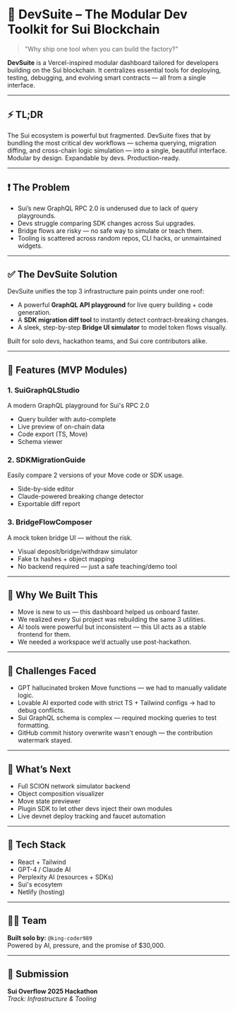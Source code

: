 # 🚀 DevSuite – The Modular Dev Toolkit for Sui Blockchain

> "Why ship one tool when you can build the factory?"  

**DevSuite** is a Vercel-inspired modular dashboard tailored for developers building on the Sui blockchain. It centralizes essential tools for deploying, testing, debugging, and evolving smart contracts — all from a single interface.

---

## ⚡ TL;DR

The Sui ecosystem is powerful but fragmented. DevSuite fixes that by bundling the most critical dev workflows — schema querying, migration diffing, and cross-chain logic simulation — into a single, beautiful interface. Modular by design. Expandable by devs. Production-ready.

---

## ❗ The Problem

- Sui’s new GraphQL RPC 2.0 is underused due to lack of query playgrounds.
- Devs struggle comparing SDK changes across Sui upgrades.
- Bridge flows are risky — no safe way to simulate or teach them.
- Tooling is scattered across random repos, CLI hacks, or unmaintained widgets.

---

## ✅ The DevSuite Solution

DevSuite unifies the top 3 infrastructure pain points under one roof:

- A powerful **GraphQL API playground** for live query building + code generation.
- A **SDK migration diff tool** to instantly detect contract-breaking changes.
- A sleek, step-by-step **Bridge UI simulator** to model token flows visually.

Built for solo devs, hackathon teams, and Sui core contributors alike.

---

## 🔧 Features (MVP Modules)

### 1. **SuiGraphQLStudio**
A modern GraphQL playground for Sui's RPC 2.0  
- Query builder with auto-complete  
- Live preview of on-chain data  
- Code export (TS, Move)  
- Schema viewer  

### 2. **SDKMigrationGuide**
Easily compare 2 versions of your Move code or SDK usage.  
- Side-by-side editor  
- Claude-powered breaking change detector  
- Exportable diff report  

### 3. **BridgeFlowComposer**
A mock token bridge UI — without the risk.  
- Visual deposit/bridge/withdraw simulator  
- Fake tx hashes + object mapping  
- No backend required — just a safe teaching/demo tool

---

## 💭 Why We Built This

- Move is new to us — this dashboard helped us onboard faster.
- We realized every Sui project was rebuilding the same 3 utilities.
- AI tools were powerful but inconsistent — this UI acts as a stable frontend for them.
- We needed a workspace we’d actually use post-hackathon.

---

## 🧨 Challenges Faced

- GPT hallucinated broken Move functions — we had to manually validate logic.
- Lovable AI exported code with strict TS + Tailwind configs → had to debug conflicts.
- Sui GraphQL schema is complex — required mocking queries to test formatting.
- GitHub commit history overwrite wasn't enough — the contribution watermark stayed.

---

## 🧭 What’s Next

- Full SCION network simulator backend  
- Object composition visualizer  
- Move state previewer  
- Plugin SDK to let other devs inject their own modules  
- Live devnet deploy tracking and faucet automation

---

## 🧪 Tech Stack

- React + Tailwind  
- GPT-4 / Claude AI  
- Perplexity AI (resources + SDKs)  
- Sui's ecosytem 
- Netlify (hosting)  

---

## 🧑‍💻 Team

**Built solo by:** `@king-coder989`  
Powered by AI, pressure, and the promise of $30,000.

---

## 📌 Submission

**Sui Overflow 2025 Hackathon**  
_Track: Infrastructure & Tooling_
